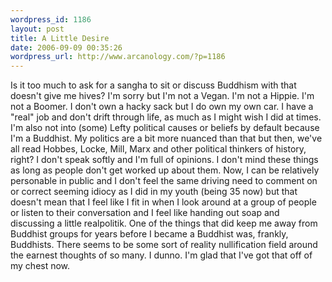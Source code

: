 ```yaml
--- 
wordpress_id: 1186
layout: post
title: A Little Desire
date: 2006-09-09 00:35:26
wordpress_url: http://www.arcanology.com/?p=1186
---
```

Is it too much to ask for a sangha to sit or discuss Buddhism with that doesn't give me hives? I'm sorry but I'm not a Vegan. I'm not a Hippie. I'm not a Boomer. I don't own a hacky sack but I do own my own car. I have a "real" job and don't drift through life, as much as I might wish I did at times. I'm also not into (some) Lefty political causes or beliefs by default because I'm a Buddhist. My politics are a bit more nuanced than that but then, we've all read Hobbes, Locke, Mill, Marx and other political thinkers of history, right? I don't speak softly and I'm full of opinions. I don't mind these things as long as people don't get worked up about them. Now, I can be relatively personable in public and I don't feel the same driving need to comment on or correct seeming idiocy as I did in my youth (being 35 now) but that doesn't mean that I feel like I fit in when I look around at a group of people or listen to their conversation and I feel like handing out soap and discussing a little realpolitik. One of the things that did keep me away from Buddhist groups for years before I became a Buddhist was, frankly, Buddhists. There seems to be some sort of reality nullification field around the earnest thoughts of so many. I dunno. I'm glad that I've got that off of my chest now.